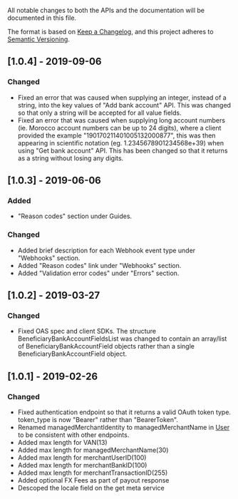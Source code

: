 All notable changes to both the APIs and the documentation will be documented in this file.

The format is based on [Keep a Changelog](https://keepachangelog.com/en/1.0.0/),
and this project adheres to [Semantic Versioning](https://semver.org/spec/v2.0.0.html).

## [1.0.4] - 2019-09-06
### Changed
- Fixed an error that was caused when supplying an integer, instead of a string, into the key values of "Add bank account" API. This was changed so that only a string will be accepted for all value fields. 
- Fixed an error that was caused when supplying long account numbers (ie. Morocco account numbers can be up to 24 digits), where a client provided the example "190170211401005132000877", this was then appearing in scientific notation (eg. 1.2345678901234568e+39) when using "Get bank account" API. This has been changed so that it returns as a string without losing any digits.

## [1.0.3] - 2019-06-06
### Added
- "Reason codes" section under Guides. 

### Changed 
- Added brief description for each Webhook event type under "Webhooks" section. 
- Added "Reason codes" link under "Webhooks" section.
- Added "Validation error codes" under "Errors" section. 

## [1.0.2] - 2019-03-27
### Changed
- Fixed OAS spec and client SDKs. The structure BeneficiaryBankAccountFieldsList was changed to contain an array/list of BeneficiaryBankAccountField objects rather than a single BeneficiaryBankAccountField object.

## [1.0.1] - 2019-02-26
### Changed
- Fixed authentication endpoint so that it returns a valid OAuth token type. token_type is now "Bearer" rather than "BearerToken".
- Renamed managedMerchantIdentity to managedMerchantName in [User](https://docs.earthport.com/v/1_0_0#/http/models/structures/user) to be consistent with other endpoints.
- Added max length for VAN(13)
- Added max length for managedMerchantName(30)
- Added max length for merchantUserID(100)
- Added max length for merchantBankID(100)
- Added max length for merchantTransactionID(255)
- Added optional FX Fees as part of payout response
- Descoped the locale field on the get meta service